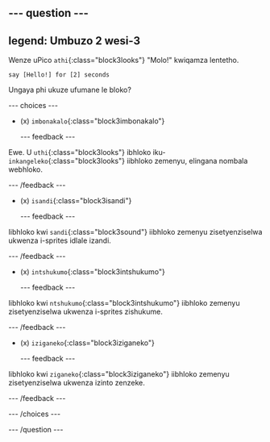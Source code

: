 
--- question ---
---
legend: Umbuzo 2 wesi-3
---

Wenze uPico `athi`{:class="block3looks"} "Molo!" kwiqamza lentetho.

```blocks3
say [Hello!] for [2] seconds
```

Ungaya phi ukuze ufumane le bloko?

--- choices ---

- (x) `imbonakalo`{:class="block3imbonakalo"}

  --- feedback ---

Ewe. U `uthi`{:class="block3looks"} ibhloko iku- `inkangeleko`{:class="block3looks"} iibhloko zemenyu, elingana nombala webhloko.

  --- /feedback ---

- (x) `isandi`{:class="block3isandi"}

  --- feedback ---

Iibhloko kwi `sandi`{:class="block3sound"} iibhloko zemenyu zisetyenziselwa ukwenza i-sprites idlale izandi.

  --- /feedback ---

- (x) `intshukumo`{:class="block3intshukumo"}

  --- feedback ---

Iibhloko kwi `ntshukumo`{:class="block3intshukumo"} iibhloko zemenyu zisetyenziselwa ukwenza i-sprites zishukume.

  --- /feedback ---

- (x) `iziganeko`{:class="block3iziganeko"}

  --- feedback ---

Iibhloko kwi `ziganeko`{:class="block3iziganeko"} iibhloko zemenyu zisetyenziselwa ukwenza izinto zenzeke.

  --- /feedback ---

--- /choices ---

--- /question ---

